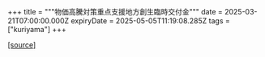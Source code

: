 +++
title = """物価高騰対策重点支援地方創生臨時交付金"""
date = 2025-03-21T07:00:00.000Z
expiryDate = 2025-05-05T11:19:08.285Z
tags = ["kuriyama"]
+++


[[source]](https://www.town.kuriyama.hokkaido.jp/soshiki/31/30959.html)
